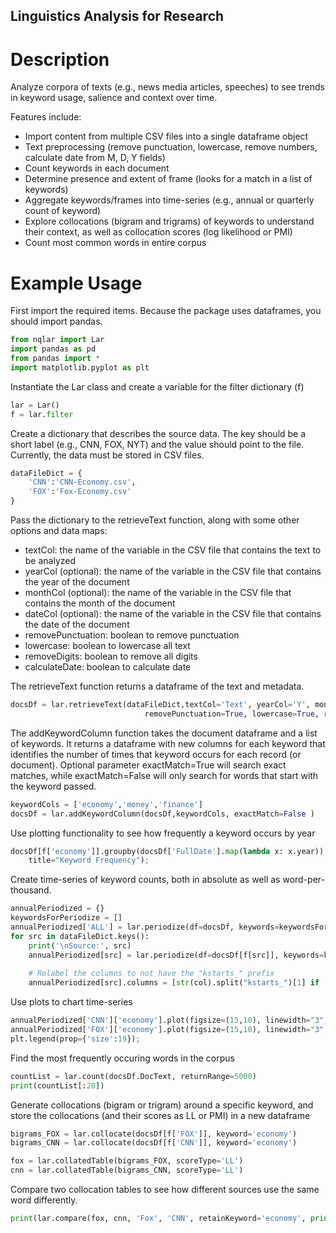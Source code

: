 ## Linguistics Analysis for Research

Description
===========

Analyze corpora of texts (e.g., news media articles, speeches) to see trends in keyword usage, salience and context over time. 

Features include: 
- Import content from multiple CSV files into a single dataframe object
- Text preprocessing (remove punctuation, lowercase, remove numbers, calculate date from M, D, Y fields)
- Count keywords in each document
- Determine presence and extent of frame (looks for a match in a list of keywords)
- Aggregate keywords/frames into time-series (e.g., annual or quarterly count of keyword)
- Explore collocations (bigram and trigrams) of keywords to understand their context, as well as collocation scores (log likelihood or PMI) 
- Count most common words in entire corpus


Example Usage
===========
First import the required items. Because the package uses dataframes, you should import pandas. 
```python
from nqlar import Lar
import pandas as pd
from pandas import *
import matplotlib.pyplot as plt 
```

Instantiate the Lar class and create a variable for the filter dictionary (f)
```python
lar = Lar()
f = lar.filter 
```

Create a dictionary that describes the source data. The key should be a short label (e.g., CNN, FOX, NYT) and the value should point to the file. Currently, the data must be stored in CSV files. 
```python
dataFileDict = {
    'CNN':'CNN-Economy.csv',
    'FOX':'Fox-Economy.csv'
}
```

Pass the dictionary to the retrieveText function, along with some other options and data maps:
- textCol: the name of the variable in the CSV file that contains the text to be analyzed
- yearCol (optional): the name of the variable in the CSV file that contains the year of the document
- monthCol (optional): the name of the variable in the CSV file that contains the month of the document
- dateCol (optional): the name of the variable in the CSV file that contains the date of the document
- removePunctuation: boolean to remove punctuation
- lowercase: boolean to lowercase all text
- removeDigits: boolean to remove all digits
- calculateDate: boolean to calculate date

The retrieveText function returns a dataframe of the text and metadata. 

```python
docsDf = lar.retrieveText(dataFileDict,textCol='Text', yearCol='Y', monthCol='M', dateCol='D', 
                              removePunctuation=True, lowercase=True, removeDigits=True, calculateDate=True)
```


The addKeywordColumn function takes the document dataframe and a list of keywords. It returns a dataframe with new columns for each keyword that identifies the number of times that keyword occurs for each record (or document). Optional parameter exactMatch=True will search exact matches, while exactMatch=False will only search for words that start with the keyword passed. 
```python
keywordCols = ['economy','money','finance']
docsDf = lar.addKeywordColumn(docsDf,keywordCols, exactMatch=False )
```

Use plotting functionality to see how frequently a keyword occurs by year
```python
docsDf[f['economy']].groupby(docsDf['FullDate'].map(lambda x: x.year)).size().plot(kind="bar", figsize=(20,10), 
    title="Keyword Frequency");
```

Create time-series of keyword counts, both in absolute as well as word-per-thousand.  
```python
annualPeriodized = {}
keywordsForPeriodize = []
annualPeriodized['ALL'] = lar.periodize(df=docsDf, keywords=keywordsForPeriodize, period='a', wordsPer=1000)
for src in dataFileDict.keys():
    print('\nSource:', src)
    annualPeriodized[src] = lar.periodize(df=docsDf[f[src]], keywords=keywordsForPeriodize, period='q', wordsPer=1000)
    
    # Relabel the columns to not have the "kstarts_" prefix
    annualPeriodized[src].columns = [str(col).split("kstarts_")[1] if 'kstarts_' in str(col) else str(col) for col in annualPeriodized[src].columns]
```

Use plots to chart time-series 
```python
annualPeriodized['CNN']['economy'].plot(figsize=(15,10), linewidth="3", color='red', label='CNN');
annualPeriodized['FOX']['economy'].plot(figsize=(15,10), linewidth="3", color='green', label='FOX');
plt.legend(prop={'size':19});
```

Find the most frequently occuring words in the corpus
```python
countList = lar.count(docsDf.DocText, returnRange=5000)
print(countList[:20])
```

Generate collocations (bigram or trigram) around a specific keyword, and store the collocations (and their scores as LL or PMI) in a new dataframe
```python
bigrams_FOX = lar.collocate(docsDf[f['FOX']], keyword='economy')
bigrams_CNN = lar.collocate(docsDf[f['CNN']], keyword='economy')

fox = lar.collatedTable(bigrams_FOX, scoreType='LL')
cnn = lar.collatedTable(bigrams_CNN, scoreType='LL')

```

Compare two collocation tables to see how different sources use the same word differently. 
```python
print(lar.compare(fox, cnn, 'Fox', 'CNN', retainKeyword='economy', print=False, unique=False))
```
